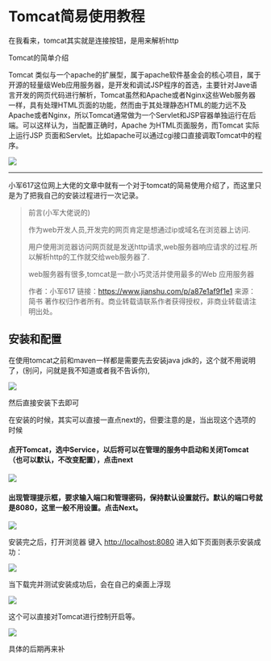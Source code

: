 # Tomcat简易使用教程

在我看来，tomcat其实就是连接按钮，是用来解析http

Tomcat的简单介绍

Tomcat 类似与一个apache的扩展型，属于apache软件基金会的核心项目，属于开源的轻量级Web应用服务器，是开发和调试JSP程序的首选，主要针对Jave语言开发的网页代码进行解析，Tomcat虽然和Apache或者Nginx这些Web服务器一样，具有处理HTML页面的功能，然而由于其处理静态HTML的能力远不及Apache或者Nginx，所以Tomcat通常做为一个Servlet和JSP容器单独运行在后端。可以这样认为，当配置正确时，Apache 为HTML页面服务，而Tomcat 实际上运行JSP 页面和Servlet。比如apache可以通过cgi接口直接调取Tomcat中的程序。

![](F:\笔记\项目补救包\assets(Tomcat)\Nginx服务器和Tomcat.png)

------

小军617这位网上大佬的文章中就有一个对于tomcat的简易使用介绍了，而这里只是为了把我自己的安装过程进行一次记录。

> 前言(小军大佬说的)
>
> 作为web开发人员,开发完的网页肯定是想通过ip或域名在浏览器上访问.
>
> 用户使用浏览器访问网页就是发送http请求,web服务器响应请求的过程.所以解析http的工作就交给web服务器了.
>
> web服务器有很多,tomcat是一款小巧灵活并使用最多的Web 应用服务器
>
> 
>
> 作者：小军617
> 链接：https://www.jianshu.com/p/a87e1af9f1e1
> 来源：简书
> 著作权归作者所有。商业转载请联系作者获得授权，非商业转载请注明出处。

## 安装和配置

在使用tomcat之前和maven一样都是需要先去安装java jdk的，这个就不用说明了，(别问，问就是我不知道或者我不告诉你),

![](F:\笔记\项目补救包\assets(Tomcat)\官网.png)

然后直接安装下去即可

在安装的时候，其实可以直接一直点next的，但要注意的是，当出现这个选项的时候

#### 点开Tomcat，选中Service，以后将可以在管理的服务中启动和关闭Tomcat（也可以默认，不改变配置），点击next

![](F:\笔记\项目补救包\assets(Tomcat)\Tomcat.png)

#### 出现管理提示框，要求输入端口和管理密码，保持默认设置就行。默认的端口号就是8080，这里一般不用设置。点击Next。

![](F:\笔记\项目补救包\assets(Tomcat)\Tomcat2.png)

安装完之后，打开浏览器 键入 [http://localhost:8080](http://localhost:8080/) 进入如下页面则表示安装成功：

![](F:\笔记\项目补救包\assets(Tomcat)\官网3.png)

当下载完并测试安装成功后，会在自己的桌面上浮现

![](F:\笔记\项目补救包\assets(Tomcat)\tomcat4.png)

这个可以直接对Tomcat进行控制开启等。

![](F:\笔记\项目补救包\assets(Tomcat)\Tomcat5.png)

具体的后期再来补
